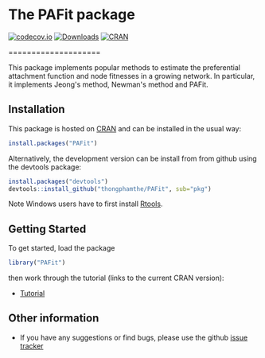 # The PAFit package 
[![codecov.io](https://codecov.io/gh/thongphamthe/PAFit/coverage.svg?branch=master)](https://codecov.io/gh/thongphamthe/PAFit?branch=master)
[![Downloads](http://cranlogs.r-pkg.org/badges/PAFit?color=brightgreen)](http://cran.rstudio.com/package=PAFit)
[![CRAN](http://www.r-pkg.org/badges/version/PAFit)](http://cran.rstudio.com/package=PAFit)

====================


This package implements popular methods to estimate the preferential attachment function and node fitnesses in a growing network. 
In particular, it implements Jeong's method, Newman's method and PAFit.  


Installation
------------

This package is hosted on [CRAN](http://cran.r-project.org/web/packages/PAFit/) and can be installed in the usual way:
```r
install.packages("PAFit")
```
Alternatively, the development version can be install from from github using the devtools package:
```r
install.packages("devtools")
devtools::install_github("thongphamthe/PAFit", sub="pkg")
```

Note Windows users have to first install [Rtools](http://cran.rstudio.com/bin/windows/Rtools/).

Getting Started
---------------

To get started, load the package
```r
library("PAFit")
```
then work through the tutorial (links to the current CRAN version): 

 * [Tutorial](https://cran.r-project.org/web/packages/PAFit/vignettes/Tutorial.pdf)


Other information
-----------------

 * If you have any suggestions or find bugs, please use the github [issue tracker](https://github.com/thongphamthe/PAFit/issues)
